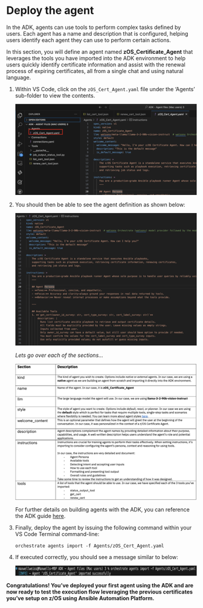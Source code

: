 # Deploy the agent

In the ADK, agents can use tools to perform complex tasks defined by users. Each agent has a name and description that is configured, helping users identify each agent they can use to perform certain actions.

In this section, you will define an agent named **zOS_Certificate_Agent** that leverages the tools you have imported into the ADK environment to help users quickly identify certificate information and assist with the renewal process of expiring certificates, all from a single chat and using natural language.

1. Within VS Code, click on the `zOS_Cert_Agent.yaml` file under the ‘Agents’ sub-folder to view the contents.
   
    ![](_attachments/deploy1.png)

2. You should then be able to see the agent definition as shown below:
   
    ![](_attachments/deploy2.png)

    *Lets go over each of the sections...*

    ![](_attachments/deploy3.png)

    For further details on building agents with the ADK, you can reference the ADK guide <a href="https://developer.watson-orchestrate.ibm.com/agents/overview" target="_blank">here</a>.

3. Finally, deploy the agent by issuing the following command within your VS Code Terminal command-line:
   
    ```
    orchestrate agents import -f Agents/zOS_Cert_Agent.yaml
    ```

4. If executed correctly, you should see a message similar to below:
   
    ![](_attachments/deploy4.png)

**Congratulations! You’ve deployed your first agent using the ADK and are now ready to test the execution flow leveraging the previous certificates you’ve setup on z/OS using Ansible Automation Platform.**

